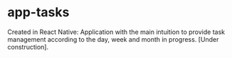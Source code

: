 # app-tasks
Created in React Native: Application with the main intuition to provide task management according to the day, week and month in progress. [Under construction].
